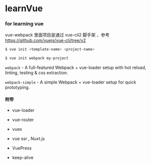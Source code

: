 # learnVue

### for learning vue

vue-webpack 里面项目是通过 vue-cli2 脚手架 ，参考 https://github.com/vuejs/vue-cli/tree/v2

``` bash
$ vue init <template-name> <project-name>
```

``` bash
$ vue init webpack my-project
```

`webpack` - A full-featured Webpack + vue-loader setup with hot reload, linting, testing & css extraction.

`webpack-simple` - A simple Webpack + vue-loader setup for quick prototyping.

#### 附带

* vue-loader

* vue-router
* vuex
* vue ssr , Nuxt.js

* VuePress

* keep-alive